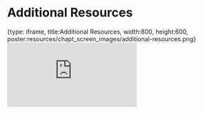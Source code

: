 # Additional Resources
 
{type: iframe, title:Additional Resources, width:800, height:600, poster:resources/chapt_screen_images/additional-resources.png}
![](https://hutchdatascience.org/NIH_Data_Sharing/no_toc/additional-resources.html)
 

 
